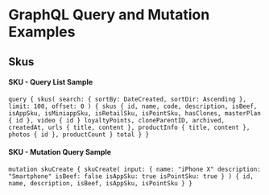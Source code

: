 # GraphQL Query and Mutation Examples

## Skus

#### SKU - Query List Sample
`
query {
  skus(
    search: {
      sortBy: DateCreated,
      sortDir: Ascending
    },
    limit: 100,
    offset: 0
  ) {
      skus {
          id,
          name,
          code,
          description,
          isBeef,
          isAppSku,
          isMiniappSku,
          isRetailSku,
          isPointSku,
          hasClones,
          masterPlan {
              id
          },
          video {
              id
          }
          loyaltyPoints,
          cloneParentID,
          archived,
          createdAt,
          urls {
              title,
              content
          },
          productInfo {
              title,
              content
          },
          photos {
              id
          },
          productCount
      }
      total
  }
}
`

#### SKU - Mutation Query Sample
`
mutation skuCreate {
    skuCreate(
        input: {
            name: "iPhone X"
            description: "Smartphone"
            isBeef: false
            isAppSku: true
            isPointSku: true
        }
    ) {
        id,
        name,
        description,
        isBeef,
        isAppSku,
        isPointSku
    }
}
`